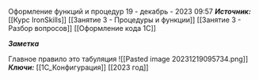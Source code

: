 
Оформление функций и процедур
 19 - декабрь - 2023  09:57 
***Источник:***  [[Курс IronSkills]] [[Занятие 3 - Процедуры и функции]] [[Занятие 3 -  Разбор вопросов]] [[Оформление кода 1С]]

***Заметка*** 

Главное правило это табуляция
![[Pasted image 20231219095734.png]]
***Ключи:*** [[1С_Конфигурация]] [[2023 год]]